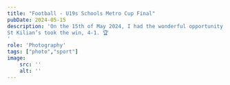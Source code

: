 ```yaml
---
title: "Football - U19s Schools Metro Cup Final"
pubDate: 2024-05-15
description: 'On the 15th of May 2024, I had the wonderful opportunity of shooting my first ever football (soccer) match - the Leinster Metropolitan Area U19s Schools Final in which St Kilian’s Deutsche Schule faced St Gerards.\
St Kilian’s took the win, 4-1. 🏆
'
role: 'Photography'
tags: ["photo","sport"]
image:
    src: ''
    alt: ''
---
```

